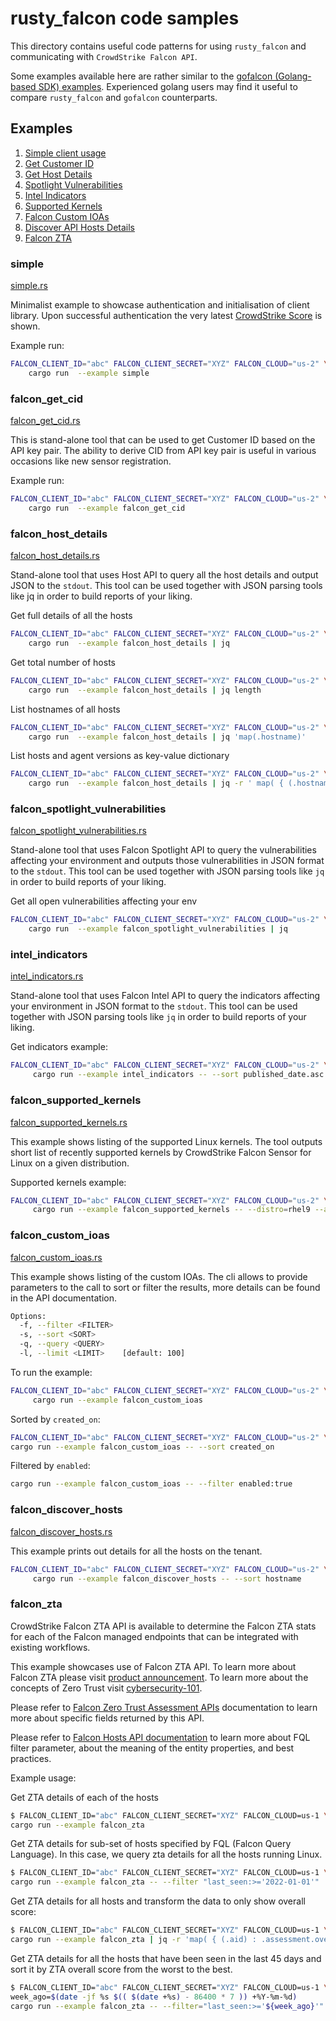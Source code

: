 # rusty_falcon code samples

This directory contains useful code patterns for using `rusty_falcon` and communicating with `CrowdStrike Falcon API`.

Some examples available here are rather similar to the [gofalcon (Golang-based SDK) examples](https://github.com/CrowdStrike/gofalcon/tree/main/examples). Experienced golang users may find it useful to compare `rusty_falcon` and `gofalcon` counterparts.

## Examples

1. [Simple client usage](#simple)
2. [Get Customer ID](#falcon_get_cid)
3. [Get Host Details](#falcon_host_details)
4. [Spotlight Vulnerabilities](#falcon_spotlight_vulnerabilities)
5. [Intel Indicators](#intel_indicators)
6. [Supported Kernels](#falcon_supported_kernels)
7. [Falcon Custom IOAs](#falcon_custom_ioas)
8. [Discover API Hosts Details](#falcon_discover_hosts)
9. [Falcon ZTA](#falcon_zta)

### simple

[simple.rs](simple.rs)

Minimalist example to showcase authentication and initialisation of client library. Upon successful authentication the very latest [CrowdStrike Score](https://www.crowdstrike.com/blog/tech-center/crowdscore-efficiency/) is shown.

Example run:

```bash
FALCON_CLIENT_ID="abc" FALCON_CLIENT_SECRET="XYZ" FALCON_CLOUD="us-2" \
    cargo run  --example simple
```

### falcon_get_cid

[falcon_get_cid.rs](falcon_get_cid.rs)

This is stand-alone tool that can be used to get Customer ID based on the API key pair. The ability to derive CID from API key pair is useful in various occasions like new sensor registration.

Example run:

```bash
FALCON_CLIENT_ID="abc" FALCON_CLIENT_SECRET="XYZ" FALCON_CLOUD="us-2" \
    cargo run  --example falcon_get_cid
```

### falcon_host_details

[falcon_host_details.rs](falcon_host_details.rs)

Stand-alone tool that uses Host API to query all the host details and output JSON to the `stdout`. This tool can be used together with JSON parsing tools like jq in order to build reports of your liking.

Get full details of all the hosts

```bash
FALCON_CLIENT_ID="abc" FALCON_CLIENT_SECRET="XYZ" FALCON_CLOUD="us-2" \
    cargo run  --example falcon_host_details | jq
```

Get total number of hosts

```bash
FALCON_CLIENT_ID="abc" FALCON_CLIENT_SECRET="XYZ" FALCON_CLOUD="us-2" \
    cargo run  --example falcon_host_details | jq length
```

List hostnames of all hosts

```bash
FALCON_CLIENT_ID="abc" FALCON_CLIENT_SECRET="XYZ" FALCON_CLOUD="us-2" \
    cargo run  --example falcon_host_details | jq 'map(.hostname)'
```

List hosts and agent versions as key-value dictionary

```bash
FALCON_CLIENT_ID="abc" FALCON_CLIENT_SECRET="XYZ" FALCON_CLOUD="us-2" \
    cargo run  --example falcon_host_details | jq -r ' map( { (.hostname) : .agent_version } ) | add'
```

### falcon_spotlight_vulnerabilities

[falcon_spotlight_vulnerabilities.rs](falcon_spotlight_vulnerabilities.rs)

Stand-alone tool that uses Falcon Spotlight API to query the vulnerabilities affecting your environment and outputs those vulnerabilities in JSON format to the `stdout`. This tool can be used together with JSON parsing tools like `jq` in order to build reports of your liking.

Get all open vulnerabilities affecting your env

```bash
FALCON_CLIENT_ID="abc" FALCON_CLIENT_SECRET="XYZ" FALCON_CLOUD="us-2" \
    cargo run  --example falcon_spotlight_vulnerabilities | jq
```

### intel_indicators

[intel_indicators.rs](intel_indicators.rs)

Stand-alone tool that uses Falcon Intel API to query the indicators affecting your environment in JSON format to the `stdout`. This tool can be used together with JSON parsing tools like `jq` in order to build reports of your liking.

Get indicators example:

```bash
FALCON_CLIENT_ID="abc" FALCON_CLIENT_SECRET="XYZ" FALCON_CLOUD="us-2" \
     cargo run --example intel_indicators -- --sort published_date.asc --filter deleted:false -q abc | jq
```

### falcon_supported_kernels

[falcon_supported_kernels.rs](falcon_supported_kernels.rs)

This example shows listing of the supported Linux kernels. The tool outputs short list of recently supported kernels by CrowdStrike Falcon Sensor for Linux on a given distribution.

Supported kernels example:

```bash
FALCON_CLIENT_ID="abc" FALCON_CLIENT_SECRET="XYZ" FALCON_CLOUD="us-2" \
     cargo run --example falcon_supported_kernels -- --distro=rhel9 --arch=aarch64
```

### falcon_custom_ioas

[falcon_custom_ioas.rs](falcon_custom_ioas.rs)

This example shows listing of the custom IOAs.
The cli allows to provide parameters to the call to sort or filter the results, more details can be found in the API documentation.

```bash
Options:
  -f, --filter <FILTER>
  -s, --sort <SORT>
  -q, --query <QUERY>
  -l, --limit <LIMIT>    [default: 100]
```

To run the example:

```bash
FALCON_CLIENT_ID="abc" FALCON_CLIENT_SECRET="XYZ" FALCON_CLOUD="us-2" \
     cargo run --example falcon_custom_ioas
```

Sorted by `created_on`:

```bash
FALCON_CLIENT_ID="abc" FALCON_CLIENT_SECRET="XYZ" FALCON_CLOUD="us-2" \
cargo run --example falcon_custom_ioas -- --sort created_on
```

Filtered by `enabled`:

```bash
cargo run --example falcon_custom_ioas -- --filter enabled:true
```

### falcon_discover_hosts

[falcon_discover_hosts.rs](falcon_discover_hosts.rs)

This example prints out details for all the hosts on the tenant.

```bash
FALCON_CLIENT_ID="abc" FALCON_CLIENT_SECRET="XYZ" FALCON_CLOUD="us-2" \
     cargo run --example falcon_discover_hosts -- --sort hostname
```

### falcon_zta

CrowdStrike Falcon ZTA API is available to determine the Falcon ZTA stats for each of the Falcon managed endpoints that can be integrated with existing workflows.

This example showcases use of Falcon ZTA API. To learn more about Falcon ZTA please visit [product announcement](https://www.crowdstrike.com/press-releases/crowdstrike-extends-zero-trust-to-endpoint-devices/). To learn more about the concepts of Zero Trust visit [cybersecurity-101](https://www.crowdstrike.com/cybersecurity-101/zero-trust-security/).

Please refer to [Falcon Zero Trust Assessment APIs](https://falcon.crowdstrike.com/documentation/156/zero-trust-assessment-apis) documentation to learn more about specific fields returned by this API.

Please refer to [Falcon Hosts API documentation](https://falcon.crowdstrike.com/documentation/84/host-and-host-group-management-apis) to learn more about FQL filter parameter, about the meaning of the entity properties, and best practices.

Example usage:

Get ZTA details of each of the hosts

```bash
$ FALCON_CLIENT_ID="abc" FALCON_CLIENT_SECRET="XYZ" FALCON_CLOUD=us-1 \
cargo run --example falcon_zta
```

Get ZTA details for sub-set of hosts specified by FQL (Falcon Query Language). In this case, we query zta details for all the hosts running Linux.

```bash
$ FALCON_CLIENT_ID="abc" FALCON_CLIENT_SECRET="XYZ" FALCON_CLOUD=us-1 \
cargo run --example falcon_zta -- --filter "last_seen:>='2022-01-01'"
```

Get ZTA details for all hosts and transform the data to only show overall score:

```bash
$ FALCON_CLIENT_ID="abc" FALCON_CLIENT_SECRET="XYZ" FALCON_CLOUD=us-1 \
cargo run --example falcon_zta | jq -r 'map( { (.aid) : .assessment.overall } ) | add'
```

Get ZTA details for all the hosts that have been seen in the last 45 days and sort it by ZTA overall score from the worst to the best.

```bash
$ FALCON_CLIENT_ID="abc" FALCON_CLIENT_SECRET="XYZ" FALCON_CLOUD=us-1 \
week_ago=$(date -jf %s $(( $(date +%s) - 86400 * 7 )) +%Y-%m-%d)
cargo run --example falcon_zta -- --filter="last_seen:>='${week_ago}'" | jq -r 'sort_by(.assessment.overall)'
```
